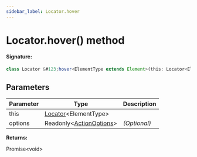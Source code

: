 ```yaml
---
sidebar_label: Locator.hover
---
```


# Locator.hover() method

#### Signature:

```typescript
class Locator &#123;hover<ElementType extends Element>(this: Locator<ElementType>, options?: Readonly<ActionOptions>): Promise<void>;&#125;
```

## Parameters

| Parameter | Type                                                          | Description  |
| --------- | ------------------------------------------------------------- | ------------ |
| this      | [Locator](./puppeteer.locator.md)&lt;ElementType&gt;          |              |
| options   | Readonly&lt;[ActionOptions](./puppeteer.actionoptions.md)&gt; | _(Optional)_ |

**Returns:**

Promise&lt;void&gt;
